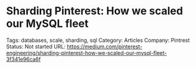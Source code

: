 # Sharding Pinterest: How we scaled our MySQL fleet

Tags: databases, scale, sharding, sql
Category: Articles
Company: Pintrest
Status: Not started
URL: https://medium.com/pinterest-engineering/sharding-pinterest-how-we-scaled-our-mysql-fleet-3f341e96ca6f